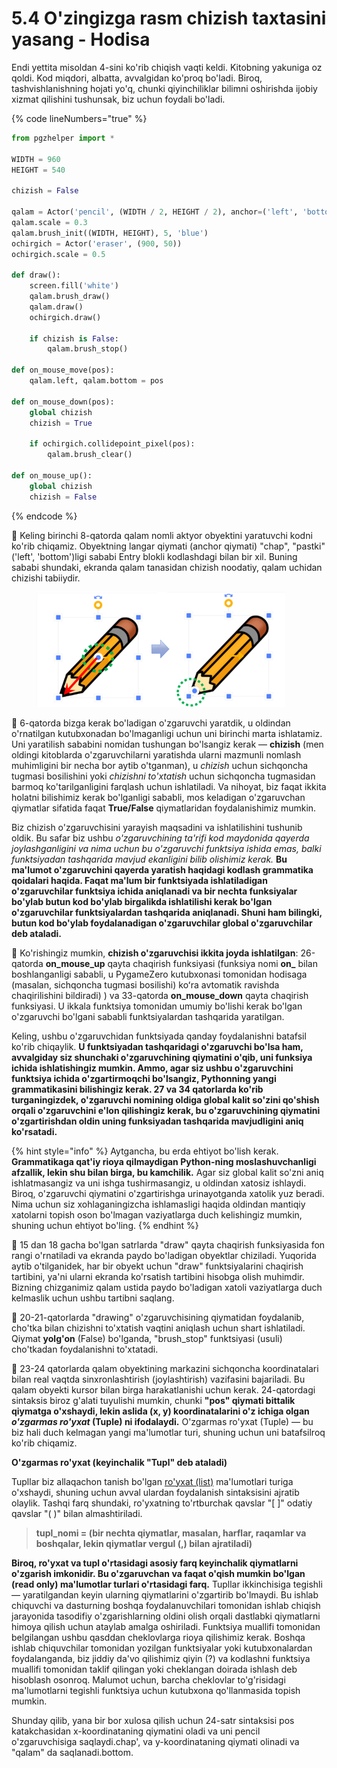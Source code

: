 # 5.4 O'zingizga rasm chizish taxtasini yasang - Hodisa

Endi yettita misoldan 4-sini ko'rib chiqish vaqti keldi. Kitobning yakuniga oz qoldi. Kod miqdori, albatta, avvalgidan ko'proq bo'ladi. Biroq, tashvishlanishning hojati yo'q, chunki qiyinchiliklar bilimni oshirishda ijobiy xizmat qilishini tushunsak, biz uchun foydali bo'ladi.

{% code lineNumbers="true" %}
```python
from pgzhelper import *

WIDTH = 960
HEIGHT = 540

chizish = False

qalam = Actor('pencil', (WIDTH / 2, HEIGHT / 2), anchor=('left', 'bottom'))
qalam.scale = 0.3
qalam.brush_init((WIDTH, HEIGHT), 5, 'blue')
ochirgich = Actor('eraser', (900, 50))
ochirgich.scale = 0.5

def draw():
    screen.fill('white')
    qalam.brush_draw()
    qalam.draw()
    ochirgich.draw()
    
    if chizish is False:
        qalam.brush_stop()

def on_mouse_move(pos):
    qalam.left, qalam.bottom = pos

def on_mouse_down(pos):
    global chizish
    chizish = True

    if ochirgich.collidepoint_pixel(pos):
        qalam.brush_clear()

def on_mouse_up():
    global chizish
    chizish = False
```
{% endcode %}

🔢 Keling birinchi 8-qatorda qalam nomli aktyor obyektini yaratuvchi kodni ko'rib chiqamiz. Obyektning langar qiymati (anchor qiymati) "chap", "pastki" ('left', 'bottom')ligi sababi Entry blokli kodlashdagi bilan bir xil. Buning sababi shundaki, ekranda qalam tanasidan chizish noodatiy, qalam uchidan chizishi tabiiydir.

<figure><img src="../.gitbook/assets/image (1).png" alt=""><figcaption></figcaption></figure>

🔢 6-qatorda bizga kerak bo'ladigan o'zgaruvchi yaratdik, u oldindan o'rnatilgan kutubxonadan bo'lmaganligi uchun uni birinchi marta ishlatamiz.  Uni yaratilish sababini nomidan tushungan bo'lsangiz kerak — **chizish** (men oldingi kitoblarda o'zgaruvchilarni yaratishda ularni mazmunli nomlash muhimligini bir necha bor aytib o'tganman), u _chizish_ uchun sichqoncha tugmasi bosilishini yoki _chizishni to'xtatish_ uchun sichqoncha tugmasidan barmoq ko'tarilganligini farqlash uchun ishlatiladi. Va nihoyat, biz faqat ikkita holatni bilishimiz kerak bo'lganligi sababli, mos keladigan o'zgaruvchan qiymatlar sifatida faqat **True/False** qiymatlaridan foydalanishimiz mumkin.

Biz chizish o'zgaruvchisini yarayish maqsadini va ishlatilishini tushunib oldik. Bu safar biz ushbu _o'zgaruvchining ta'rifi kod maydonida qayerda joylashganligini va nima uchun bu o'zgaruvchi funktsiya ishida emas, balki funktsiyadan tashqarida mavjud ekanligini bilib olishimiz kerak._ **Bu ma'lumot o'zgaruvchini qayerda yaratish haqidagi kodlash grammatika qoidalari haqida. Faqat ma'lum bir funktsiyada ishlatiladigan o'zgaruvchilar funktsiya ichida aniqlanadi va bir nechta funksiyalar bo'ylab butun kod bo'ylab birgalikda ishlatilishi kerak bo'lgan o'zgaruvchilar funktsiyalardan tashqarida aniqlanadi. Shuni ham bilingki, butun kod bo'ylab foydalanadigan o'zgaruvchilar global o'zgaruvchilar deb ataladi.**

🔢 Ko'rishingiz mumkin, **chizish o'zgaruvchisi ikkita joyda ishlatilgan**: 26-qatorda **on\_mouse\_up** qayta chaqirish funksiyasi (funksiya nomi **on\_** bilan boshlanganligi sababli, u PygameZero kutubxonasi tomonidan hodisaga (masalan, sichqoncha tugmasi bosilishi) koʻra avtomatik ravishda chaqirilishini bildiradi) ) va 33-qatorda **on\_mouse\_down** qayta chaqirish funksiyasi. U ikkala funktsiya tomonidan umumiy bo'lishi kerak bo'lgan o'zgaruvchi bo'lgani sababli funktsiyalardan tashqarida yaratilgan.

Keling, ushbu o'zgaruvchidan funktsiyada qanday foydalanishni batafsil ko'rib chiqaylik. **U funktsiyadan tashqaridagi o'zgaruvchi bo'lsa ham, avvalgiday siz shunchaki o'zgaruvchining qiymatini o'qib, uni funksiya ichida ishlatishingiz mumkin. Ammo, agar siz ushbu o'zgaruvchini funktsiya ichida o'zgartirmoqchi bo'lsangiz, Pythonning yangi grammatikasini bilishingiz kerak. 27 va 34 qatorlarda ko'rib turganingizdek, o'zgaruvchi nomining oldiga global kalit so'zini qo'shish orqali o'zgaruvchini e'lon qilishingiz kerak, bu o'zgaruvchining qiymatini o'zgartirishdan oldin uning funksiyadan tashqarida mavjudligini aniq ko'rsatadi.**

{% hint style="info" %}
Aytgancha, bu erda ehtiyot bo'lish kerak. **Grammatikaga qat'iy rioya qilmaydigan Python-ning moslashuvchanligi afzallik, lekin shu bilan birga, bu kamchilik.** Agar siz global kalit so'zni aniq ishlatmasangiz va uni ishga tushirmasangiz, u oldindan xatosiz ishlaydi. Biroq, o'zgaruvchi qiymatini o'zgartirishga urinayotganda xatolik yuz beradi. Nima uchun siz xohlaganingizcha ishlamasligi haqida oldindan mantiqiy xatolarni topish oson bo'lmagan vaziyatlarga duch kelishingiz mumkin, shuning uchun ehtiyot bo'ling.
{% endhint %}

🔢 15 dan 18 gacha bo'lgan satrlarda "draw" qayta chaqirish funksiyasida fon rangi o'rnatiladi va ekranda paydo bo'ladigan obyektlar chiziladi. Yuqorida aytib o'tilganidek, har bir obyekt uchun "draw" funktsiyalarini chaqirish tartibini, ya'ni ularni ekranda ko'rsatish tartibini hisobga olish muhimdir. Bizning chizganimiz qalam ustida paydo bo'ladigan xatoli vaziyatlarga duch kelmaslik uchun ushbu tartibni saqlang.

🔢 20-21-qatorlarda "drawing" o'zgaruvchisining qiymatidan foydalanib, cho'tka bilan chizishni to'xtatish vaqtini aniqlash uchun shart ishlatiladi. Qiymat **yolg'on** (False) bo'lganda, "brush\_stop" funktsiyasi (usuli) cho'tkadan foydalanishni to'xtatadi.

🔢 23-24 qatorlarda qalam obyektining markazini sichqoncha koordinatalari bilan real vaqtda sinxronlashtirish (joylashtirish) vazifasini bajariladi. Bu qalam obyekti kursor bilan birga harakatlanishi uchun kerak. 24-qatordagi sintaksis biroz g'alati tuyulishi mumkin, chunki **"pos" qiymati bittalik qiymatga o'xshaydi, lekin aslida (x, y) koordinatalarini o'z ichiga olgan **_**o'zgarmas ro'yxat**_** (Tuple) ni ifodalaydi.** O'zgarmas ro'yxat (Tuple) — bu biz hali duch kelmagan yangi ma'lumotlar turi, shuning uchun uni batafsilroq ko'rib chiqamiz.

**O'zgarmas ro'yxat (keyinchalik "Tupl" deb ataladi)**

Tupllar biz allaqachon tanish bo'lgan [ro'yxat (list)](https://jjlee.gitbook.io/entry-python/basic\_syntax/3.6-list) ma'lumotlari turiga o'xshaydi, shuning uchun avval ulardan foydalanish sintaksisini ajratib olaylik. Tashqi farq shundaki, ro'yxatning to'rtburchak qavslar "\[ ]" odatiy qavslar "( )" bilan almashtiriladi.

> **tupl\_nomi = (bir nechta qiymatlar, masalan, harflar, raqamlar va boshqalar, lekin qiymatlar vergul (,) bilan ajratiladi)**

**Biroq, ro'yxat va tupl o'rtasidagi asosiy farq keyinchalik qiymatlarni o'zgarish imkonidir. Bu o'zgaruvchan va faqat o'qish mumkin bo'lgan (read only) ma'lumotlar turlari o'rtasidagi farq.** Tupllar ikkinchisiga tegishli — yaratilgandan keyin ularning qiymatlarini o'zgartirib bo'lmaydi. Bu ishlab chiquvchi va dasturning boshqa foydalanuvchilari tomonidan ishlab chiqish jarayonida tasodifiy o'zgarishlarning oldini olish orqali dastlabki qiymatlarni himoya qilish uchun ataylab amalga oshiriladi. Funktsiya muallifi tomonidan belgilangan ushbu qasddan cheklovlarga rioya qilishimiz kerak. Boshqa ishlab chiquvchilar tomonidan yozilgan funktsiyalar yoki kutubxonalardan foydalanganda, biz jiddiy da'vo qilishimiz qiyin (?) va kodlashni funktsiya muallifi tomonidan taklif qilingan yoki cheklangan doirada ishlash deb hisoblash osonroq. Malumot uchun, barcha cheklovlar to'g'risidagi ma'lumotlarni tegishli funktsiya uchun kutubxona qo'llanmasida topish mumkin.

Shunday qilib, yana bir bor xulosa qilish uchun 24-satr sintaksisi pos katakchasidan x-koordinataning qiymatini oladi va uni pencil o'zgaruvchisiga saqlaydi.chap', va y-koordinataning qiymati olinadi va "qalam" da saqlanadi.bottom.

